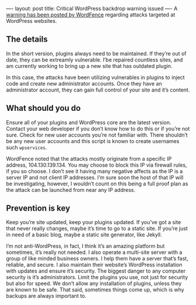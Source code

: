 —-
layout: post
title: Critical WordPress backdrop warning issued
—-
A [warning has been posted by WordFence](https://www.wordfence.com/blog/2019/08/ongoing-malvertising-campaign-continues-exploiting-new-vulnerabilities/) regarding attacks targeted at WordPress websites. 

## The details
In the short version, plugins always need to be maintained. If they’re out of date, they can be extreamly vulnerable. I’be repaired countless sites, and am currently working to bring up a new site that has outdated plugin. 

In this case, the attacks have been utilizing vulnerables in plugins to inject code and create new administrator accounts. Once they have an administrator account, they can gain full control of your site and it’s content. 

## What should you do
Ensure all of your plugins and WordPress core are the latest version. Contact your web developer if you don’t know how to do this or if you’re not sure. 
Check for new user accounts you’re not familiar with. There shouldn’t be any new user accounts and this script is known to create usernames such `wpservices`.

WordFence noted that the attacks mostly originate from a specific IP address, 104.130.139.134. You may choose to block this IP via firewall rules, if you so choose. I don’t see it having many negative affects as the IP is a server IP and not client IP addresses. I’m sure soon the host of that IP will be investigating, however, I wouldn’t count on this being a full proof plan as the attack can be launched from near any IP address.

## Prevention is key
Keep you’re site updated, keep your plugins updated. If you’ve got a site that never really changes, maybe it’s time to go to a static site. If you’re just in need of a basic blog, maybe a static site generator, like Jekyll. 

I’m not anti-WordPress, in fact, I think it’s an amazing platform but sometimes, it’s really not needed. I also operate a multi-site server with a group of like minded business owners. I help them have a server that’s fast, reliable, and secure. I also maintain their website’s WordPress installation with updates and ensure it’s security. The biggest danger to any computer security is it’s administrators. Limit the plugins you use, not just for security but also for speed. We don’t allow any installation of plugins, unless they are known to be safe. That said, sometimes things come up, which is why backups are always important to.


